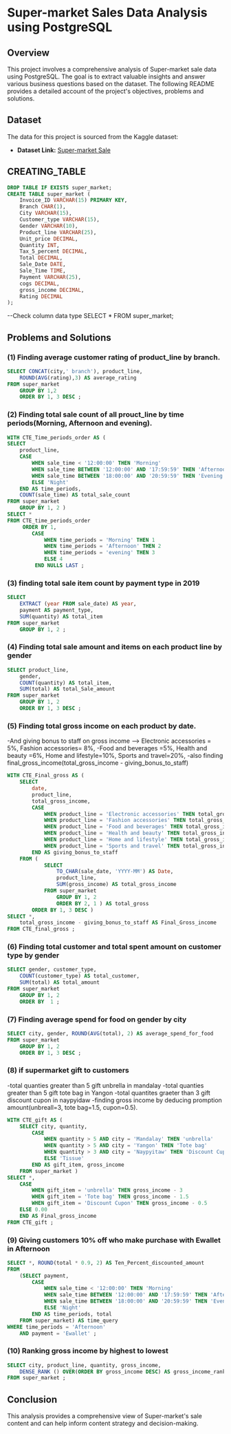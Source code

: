 # Super-market Sales Data Analysis using PostgreSQL

## Overview
This project involves a comprehensive analysis of Super-market sale data using PostgreSQL. The goal is to extract valuable insights and answer various business questions based on the dataset. The following README provides a detailed account of the project's objectives, problems and solutions.


## Dataset

The data for this project is sourced from the Kaggle dataset:

- **Dataset Link:** [Super-market Sale](https://www.kaggle.com/datasets/arunjangir245/super-market-sales)

## CREATING_TABLE

```sql
DROP TABLE IF EXISTS super_market;
CREATE TABLE super_market (
    Invoice_ID VARCHAR(15) PRIMARY KEY,
    Branch CHAR(1),
    City VARCHAR(15),
    Customer_type VARCHAR(15),
    Gender VARCHAR(10),
    Product_line VARCHAR(25),
    Unit_price DECIMAL,
    Quantity INT,
    Tax_5_percent DECIMAL,
    Total DECIMAL,
    Sale_Date DATE,
    Sale_Time TIME,
    Payment VARCHAR(25),
    cogs DECIMAL,
    gross_income DECIMAL,
    Rating DECIMAL
);
```
--Check column data type
SELECT * FROM super_market;


## Problems and Solutions 

### (1) Finding average customer rating of product_line by branch.

```sql
SELECT CONCAT(city,' branch'), product_line, 
    ROUND(AVG(rating),3) AS average_rating
FROM super_market
    GROUP BY 1,2
    ORDER BY 1, 3 DESC ;
```


### (2) Finding total sale count of all prouct_line by time periods(Morning, Afternoon and evening).

```sql
WITH CTE_Time_periods_order AS (
SELECT 
    product_line,
    CASE 
        WHEN sale_time < '12:00:00' THEN 'Morning'
        WHEN sale_time BETWEEN '12:00:00' AND '17:59:59' THEN 'Afternoon'
        WHEN sale_time BETWEEN '18:00:00' AND '20:59:59' THEN 'Evening'
        ELSE 'Night' 
    END AS time_periods,
    COUNT(sale_time) AS total_sale_count
FROM super_market
    GROUP BY 1, 2 )
SELECT * 
FROM CTE_time_periods_order
     ORDER BY 1,
        CASE 
            WHEN time_periods = 'Morning' THEN 1
            WHEN time_periods = 'Afternoon' THEN 2
            WHEN time_periods = 'evening' THEN 3
            ELSE 4 
         END NULLS LAST ;
```


### (3) finding total sale item count by payment type in 2019

```sql
SELECT 
    EXTRACT (year FROM sale_date) AS year,
    payment AS payment_type,
    SUM(quantity) AS total_item
FROM super_market
    GROUP BY 1, 2 ;
```


### (4) Finding total sale amount and items on each product line by gender

```sql
SELECT product_line,
    gender,
    COUNT(quantity) AS total_item,
    SUM(total) AS total_Sale_amount
FROM super_market
    GROUP BY 1, 2
    ORDER BY 1, 3 DESC ;

```


### (5) Finding total gross income on each product by date.
 -And giving bonus to staff on gross income --> Electronic accessories = 5%, Fashion accessories= 8%,
 -Food and beverages =5%, Health and beauty =6%, Home and lifestyle=10%, Sports and travel=20%,
 -also finding final_gross_income(total_gross_income - giving_bonus_to_staff) 

```sql
WITH CTE_Final_gross AS (
    SELECT 
        date,
        product_line,
        total_gross_income,
        CASE 
            WHEN product_line = 'Electronic accessories' THEN total_gross_income * 0.05
            WHEN product_line = 'Fashion accessories' THEN total_gross_income *0.08
            WHEN product_line = 'Food and beverages' THEN total_gross_income *0.05
            WHEN product_line = 'Health and beauty' THEN total_gross_income *0.06
            WHEN product_line = 'Home and lifestyle' THEN total_gross_income *0.1
            WHEN product_line = 'Sports and travel' THEN total_gross_income *0.2
        END AS giving_bonus_to_staff
    FROM (
            SELECT 
                TO_CHAR(sale_date, 'YYYY-MM') AS Date,
                product_line,
                SUM(gross_income) AS total_gross_income
            FROM super_market
                GROUP BY 1, 2
                ORDER BY 2, 1 ) AS total_gross
        ORDER BY 1, 3 DESC )
SELECT *,
    total_gross_income - giving_bonus_to_staff AS Final_Gross_income
FROM CTE_final_gross ;
```


### (6) Finding total customer and total spent amount on customer type by gender

```sql
SELECT gender, customer_type,
    COUNT(customer_type) AS total_customer,
    SUM(total) AS total_amount 
FROM super_market 
    GROUP BY 1, 2
    ORDER BY  1 ; 
```


### (7) Finding average spend for food on gender by city

```sql
SELECT city, gender, ROUND(AVG(total), 2) AS average_spend_for_food
FROM super_market
    GROUP BY 1, 2
    ORDER BY 1, 3 DESC ;
```

### (8) if supermarket gift to customers 
-total quanties greater than 5 gift unbrella in mandalay
-total quanties greater than 5 gift tote bag in Yangon
-total quantites graeter than 3 gift discount cupon in naypyidaw
-finding gross income by deducing promption amount(unbreall=3, tote bag=1.5, cupon=0.5).

```sql
WITH CTE_gift AS (
    SELECT city, quantity,
        CASE 
            WHEN quantity > 5 AND city = 'Mandalay' THEN 'unbrella'
            WHEN quantity > 5 AND city = 'Yangon' THEN 'Tote bag'
            WHEN quantity > 3 AND city = 'Naypyitaw' THEN 'Discount Cupon'
            ELSE 'Tissue'
        END AS gift_item, gross_income
    FROM super_market )
SELECT *,
    CASE 
        WHEN gift_item = 'unbrella' THEN gross_income - 3
        WHEN gift_item = 'Tote bag' THEN gross_income - 1.5
        WHEN gift_item = 'Discount Cupon' THEN gross_income - 0.5
    ELSE 0.00
    END AS Final_gross_income
FROM CTE_gift ;

```


### (9) Giving customers 10% off who make purchase with Ewallet in Afternoon

```sql
SELECT *, ROUND(total * 0.9, 2) AS Ten_Percent_discounted_amount
FROM 
    (SELECT payment,
        CASE 
            WHEN sale_time < '12:00:00' THEN 'Morning'
            WHEN sale_time BETWEEN '12:00:00' AND '17:59:59' THEN 'Afternoon'
            WHEN sale_time BETWEEN '18:00:00' AND '20:59:59' THEN 'Evening'
            ELSE 'Night' 
        END AS time_periods, total
    FROM super_market) AS time_query
WHERE time_periods = 'Afternoon' 
    AND payment = 'Ewallet' ;
```


### (10) Ranking gross income by highest to lowest 

```sql
SELECT city, product_line, quantity, gross_income, 
    DENSE_RANK () OVER(ORDER BY gross_income DESC) AS gross_income_ranking
FROM super_market ;
```


## Conclusion

This analysis provides a comprehensive view of Super-market's sale content and can help inform content strategy and decision-making.

